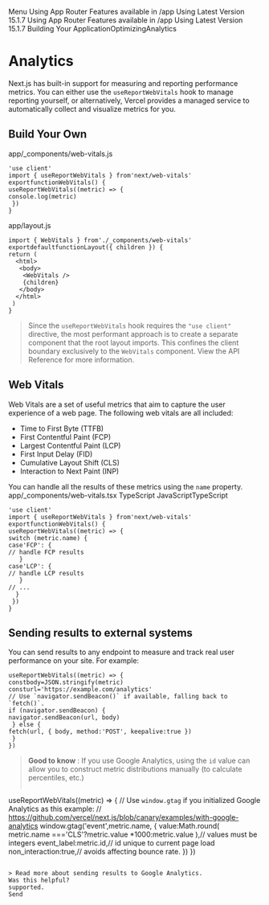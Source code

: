 Menu
Using App Router
Features available in /app
Using Latest Version
15.1.7
Using App Router
Features available in /app
Using Latest Version
15.1.7
Building Your ApplicationOptimizingAnalytics
# Analytics
Next.js has built-in support for measuring and reporting performance metrics. You can either use the `useReportWebVitals` hook to manage reporting yourself, or alternatively, Vercel provides a managed service to automatically collect and visualize metrics for you.
## Build Your Own
app/_components/web-vitals.js
```
'use client'
import { useReportWebVitals } from'next/web-vitals'
exportfunctionWebVitals() {
useReportWebVitals((metric) => {
console.log(metric)
 })
}
```

app/layout.js
```
import { WebVitals } from'./_components/web-vitals'
exportdefaultfunctionLayout({ children }) {
return (
  <html>
   <body>
    <WebVitals />
    {children}
   </body>
  </html>
 )
}
```

> Since the `useReportWebVitals` hook requires the `"use client"` directive, the most performant approach is to create a separate component that the root layout imports. This confines the client boundary exclusively to the `WebVitals` component.
View the API Reference for more information.
## Web Vitals
Web Vitals are a set of useful metrics that aim to capture the user experience of a web page. The following web vitals are all included:
  * Time to First Byte (TTFB)
  * First Contentful Paint (FCP)
  * Largest Contentful Paint (LCP)
  * First Input Delay (FID)
  * Cumulative Layout Shift (CLS)
  * Interaction to Next Paint (INP)


You can handle all the results of these metrics using the `name` property.
app/_components/web-vitals.tsx
TypeScript
JavaScriptTypeScript
```
'use client'
import { useReportWebVitals } from'next/web-vitals'
exportfunctionWebVitals() {
useReportWebVitals((metric) => {
switch (metric.name) {
case'FCP': {
// handle FCP results
   }
case'LCP': {
// handle LCP results
   }
// ...
  }
 })
}
```

## Sending results to external systems
You can send results to any endpoint to measure and track real user performance on your site. For example:
```
useReportWebVitals((metric) => {
constbody=JSON.stringify(metric)
consturl='https://example.com/analytics'
// Use `navigator.sendBeacon()` if available, falling back to `fetch()`.
if (navigator.sendBeacon) {
navigator.sendBeacon(url, body)
 } else {
fetch(url, { body, method:'POST', keepalive:true })
 }
})
```

> **Good to know** : If you use Google Analytics, using the `id` value can allow you to construct metric distributions manually (to calculate percentiles, etc.)
> ```
useReportWebVitals((metric) => {
// Use `window.gtag` if you initialized Google Analytics as this example:
// https://github.com/vercel/next.js/blob/canary/examples/with-google-analytics
window.gtag('event',metric.name, {
  value:Math.round(
metric.name ==='CLS'?metric.value *1000:metric.value
  ),// values must be integers
  event_label:metric.id,// id unique to current page load
  non_interaction:true,// avoids affecting bounce rate.
 })
})
```

> Read more about sending results to Google Analytics.
Was this helpful?
supported.
Send
